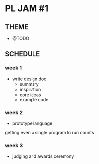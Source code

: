 # PL JAM #1

## THEME
- @TODO

## SCHEDULE

### week 1
- write design doc
  - summary
  - inspiration
  - core ideas
  - example code

### week 2
- prototype language

getting even a single program to run counts

### week 3
- judging and awards ceremony
